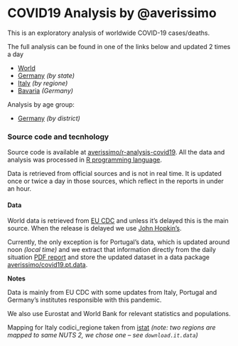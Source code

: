 COVID19 Analysis by @averissimo
================

This is an exploratory analysis of worldwide COVID-19 cases/deaths.

The full analysis can be found in one of the links below and updated 2
times a day

  - [World](https://averissimo.github.io/covid19-analysis/)
  - [Germany](https://averissimo.github.io/covid19-analysis/germany.html)
    *(by state)*
  - [Italy](https://averissimo.github.io/covid19-analysis/italy.html)
    *(by regione)*
  - [Bavaria](https://averissimo.github.io/covid19-analysis/bayer.html)
    *(Germany)*

Analysis by age group:

  - [Germany](https://averissimo.github.io/covid19.de.data/) *(by
    district)*

### Source code and tecnhology

Source code is available at
[averissimo/r-analysis-covid19](https://github.com/averissimo/r-analysis-covid19).
All the data and analysis was processed in [R programming
language](https://www.r-project.org/).

Data is retrieved from official sources and is not in real time. It is
updated once or twice a day in those sources, which reflect in the
reports in under an hour.

#### Data

World data is retrieved from [EU
CDC](https://data.europa.eu/euodp/en/data/dataset/covid-19-coronavirus-data)
and unless it’s delayed this is the main source. When the release is
delayed we use [John
Hopkin’s](https://github.com/CSSEGISandData/COVID-19/).

Currently, the only exception is for Portugal’s data, which is updated
around noon *(local time)* and we extract that information directly from
the daily situation [PDF
report](https://covid19.min-saude.pt/relatorio-de-situacao/) and store
the updated dataset in a data package
[averissimo/covid19.pt.data](https://github.com/averissimo/covid19.pt.data).

**Notes**

Data is mainly from EU CDC with some updates from Italy, Portugal and
Germany’s institutes responsible with this pandemic.

We also use Eurostat and World Bank for relevant statistics and
populations.

Mapping for Italy codici\_regione taken from
[istat](https://www.istat.it/it/archivio/6789) *(note: two regions are
mapped to same NUTS 2, we chose one – see `download.it.data`)*
